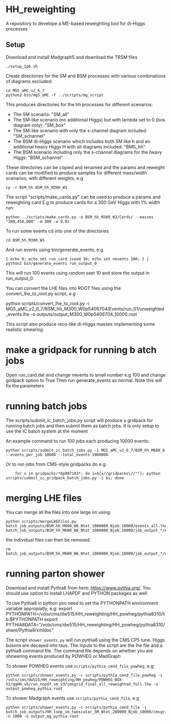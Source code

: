 # HH_reweighting
A repository to develope a ME-based reweighting tool for di-Higgs processes

## Setup 

Download and install Madgraph5 and download the TRSM files

	./setup_2p6.sh

Create directories for the SM and BSM processes with various combinations of diagrams excluded:

	cd MG5_aMC_v2_6_7
	python2 bin/mg5_aMC -f ../scripts/mg_script

This produces directories for the hh processes for different scenarios:
- The SM scenario: "SM_all"
- The SM-like scenario (no additional Higgs) but with lambda set to 0 (bos diagram only): "SM_box" 
- The SM-like scenario with only the s-channel diagram included: "SM_schannel"
- The BSM di-Higgs scenario which includes both SM like h and an additional heavy Higgs H with all diagrams included: "BMS_hh"
- The BSM scenario including only the s-channel diagrams for the heavy Higgs: "BSM_schannel"


These directories can be copied and renamed and the params and reweight cards can be modified to produce samples for different mass/width scenarios, with different weights, e.g

	cp -r BSM_hh BSM_hh_M300_W3

The script "scripts/make_cards.py" can be used to produce a params and reweighting card 
E.g to produce cards for a 300 GeV Higgs with 1% width run:

	python ../scripts/make_cards.py -o BSM_hh_M300_W3/Cards/ --masses "300,450,600" -m 300 -w 0.01

To run some events cd into one of the directories

	cd BSM_hh_M300_W3
 
And run events using bin/generate_events, e.g

	{ echo 0; echo set run_card iseed 10; echo set nevents 100; } | python2 bin/generate_events run_output_0

This will run 100 events using random seet 10 and store the output in run_output_0

You can convert the LHE files into ROOT files using the convert_lhe_to_root.py script, e.g

python scripts/convert_lhe_to_root.py -i MG5_aMC_v2_6_7/BSM_hh_M300_W0p5406704/Events/run_01/unweighted_events.lhe -o outputs/output_M300_W0p5406704_10000.root 

This script also produce reco-like di-Higgs masses implementing some realistic smearing

# make a gridpack for running b atch jobs

Open run_card.dat and change nevents to small number e.g 100 and change gridpack option to True
Then run generate_events as normal. Note this will fix the parameters 

# running batch jobs

The scripts/submit_ic_batch_jobs.py script will produce a gridpack for running batch jobs and then submit them as batch jobs. It is only setup to use the IC batch system at the moment

An example command to run 100 jobs each producing 10000 events:

	python scripts/submit_ic_batch_jobs.py -i MG5_aMC_v2_6_7/BSM_hh_M600_6 --events_per_job 10000 --total_events 1000000

Or to run jobs from CMS-style gridpacks do e.g:

        for x in gridpacks/*0p007183*; do i=${x//gridpacks\//""}; python scripts/submit_ic_gridpack_batch_jobs.py -i $i; done

# merging LHE files

You can merge all lhe files into one large on using:

	python scripts/mergeLHEFiles.py batch_job_outputs/BSM_hh_M600_W6_Ntot_1000000_Njob_10000/events_all.lhe batch_job_outputs/BSM_hh_M600_W6_Ntot_1000000_Njob_10000/job_output_*/events_*.lhe

the individual files can then be removed:
	
	rm batch_job_outputs/BSM_hh_M600_W6_Ntot_1000000_Njob_10000/job_output_*/events_*.lhe


# running parton shower

Download and install Pythia8 from here: https://www.pythia.org/.
You should use option to install LHAPDF and PYTHON packages as well

To use Pythia8 in python you need to set the PYTHONPATH environment variable appropiatly, e.g:
    export PYTHONPATH=/vols/cms/dw515/HH_reweighting/HH_powheg/pythia8310/lib:$PYTHONPATH 
    export PYTHIA8DATA="/vols/cms/dw515/HH_reweighting/HH_powheg/pythia8310/share/Pythia8/xmldoc"

The script `shower_events.py` will run pythia8 using the CMS CP5 tune. Higgs bosons are decayed into taus. The inputs to the script are the lhe file and a pythia8 command file. The command file depends on whether you are showering events produced by POWHEG or MadGraph

To shower POWHEG events use `scripts/pythia_cmnd_file_powheg`, e.g:

    python scripts/shower_events.py -c scripts/pythia_cmnd_file_powheg -i /vols/cms/dw515/HH_reweighting/HH_powheg/POWHEG-BOX-V2/ggHH_v6/run_nnpdf_sm_v3/cmsgrid_final_all_reweighted_full.lhe -o output_powheg_pythia.root

To shower Madgraph events use `scripts/pythia_cmnd_file`, e.g

    python scripts/shower_events.py -c scripts/pythia_cmnd_file -i batch_job_outputs/HH_loop_sm_twoscalar_SM_Ntot_200000_Njob_10000/cmsgrid_final_all_reweighted_full.lhe -n 1000 -o output_mg_pythia.root
